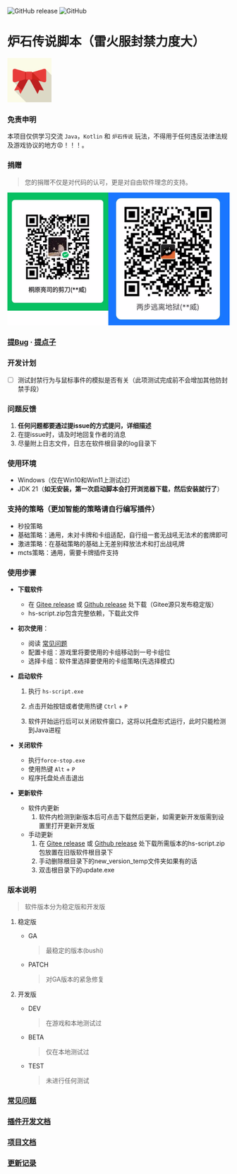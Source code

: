![GitHub release](https://img.shields.io/github/release/xjw580/Hearthstone-Script.svg)  ![GitHub](https://img.shields.io/github/license/xjw580/Hearthstone-Script?style=flat-square)

# 炉石传说脚本（雷火服封禁力度大）
<img src="Hearthstone-Script/src/main/resources/resources/img/favicon.png" alt="Image description" width="100" height="100">



### 免责申明

本项目仅供学习交流 `Java`，`Kotlin` 和 `炉石传说` 玩法，不得用于任何违反法律法规及游戏协议的地方😡！！！。



### 捐赠

> 您的捐赠不仅是对代码的认可，更是对自由软件理念的支持。

<img src="payment-code.jpg" alt="Image description"  height="300">



### **[提Bug](https://github.com/xjw580/Hearthstone-Script/issues/new?template=01_bug_report.yml) · [提点子](https://github.com/xjw580/Hearthstone-Script/issues/new?template=02_feature_request.yml)**



### 开发计划

- [ ] 测试封禁行为与鼠标事件的模拟是否有关（此项测试完成前不会增加其他防封禁手段）



### 问题反馈

1. **任何问题都要通过提issue的方式提问，详细描述**
2. 在提issue时，请及时地回复作者的消息
3. 尽量附上日志文件，日志在软件根目录的log目录下



### 使用环境

- Windows（仅在Win10和Win11上测试过）
- JDK 21（**如无安装，第一次启动脚本会打开浏览器下载，然后安装就行了**）



### 支持的策略（更加智能的策略请自行编写插件）

- 秒投策略
- 基础策略：通用，未对卡牌和卡组适配，自行组一套无战吼无法术的套牌即可
- 激进策略：在基础策略的基础上无差别释放法术和打出战吼牌
- mcts策略：通用，需要卡牌插件支持




### 使用步骤

- **下载软件**
  
  - 在 [Gitee release](https://gitee.com/zergqueen/Hearthstone-Script/releases) 或 [Github release](https://github.com/xjw580/Hearthstone-Script/releases) 处下载（Gitee源只发布稳定版）
  - hs-script.zip包含完整依赖，下载此文件
  
- **初次使用**：
  
  - 阅读 [常见问题](常见问题.md)
  - 配置卡组：游戏里将要使用的卡组移动到一号卡组位
  - 选择卡组：软件里选择要使用的卡组策略(先选择模式)
  
- **启动软件**
  
  1. 执行 `hs-script.exe`
  
  2. 点击开始按钮或者使用热键 `Ctrl` + `P`
  
  3. 软件开始运行后可以关闭软件窗口，这将以托盘形式运行，此时只能检测到Java进程 
  
- **关闭软件**
  - 执行`force-stop.exe` 
  - 使用热键 `Alt` + `P`  
  - 程序托盘处点击退出

- **更新软件**
  - 软件内更新
    1. 软件内检测到新版本后可点击下载然后更新，如需更新开发版需到设置里打开更新开发版
  - 手动更新
    1. 在 [Gitee release](https://gitee.com/zergqueen/Hearthstone-Script/releases) 或 [Github release](https://github.com/xjw580/Hearthstone-Script/releases) 处下载所需版本的hs-script.zip包放置在旧版软件根目录下
    2. 手动删除根目录下的new_version_temp文件夹如果有的话
    3. 双击根目录下的update.exe



### 版本说明

> 软件版本分为稳定版和开发版

1. 稳定版

   - GA

     > 最稳定的版本(bushi)

   - PATCH

     > 对GA版本的紧急修复

2. 开发版

   - DEV

     > 在游戏和本地测试过

   - BETA

     > 仅在本地测试过

   - TEST

     > 未进行任何测试



### [常见问题](常见问题.md)



### [插件开发文档](插件开发文档.md )



### [项目文档](https://hearthstone-script-documentation.vercel.app/)



### [更新记录](更新记录.md) 
